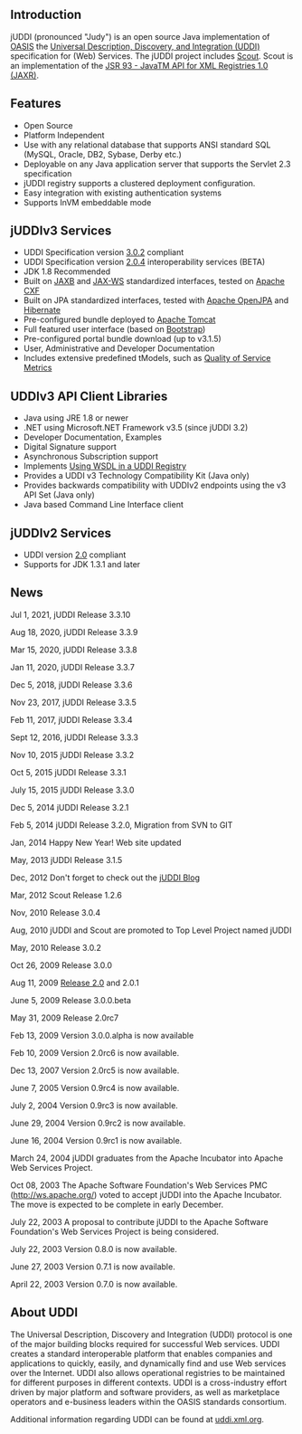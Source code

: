 ## Introduction
jUDDI (pronounced "Judy") is an open source Java implementation of [OASIS](https://www.oasis-open.org) the [Universal Description, Discovery, and Integration (UDDI)](https://www.oasis-open.org/standards#uddiv3.0.2) specification for (Web) Services. The jUDDI project includes [Scout](http://projects.apache.org/projects/scout.html). Scout is an implementation of the [JSR 93 - JavaTM API for XML Registries 1.0 (JAXR)](https://jcp.org/en/jsr/detail?id=93).

## Features

 - Open Source
 - Platform Independent
 - Use with any relational database that supports ANSI standard SQL (MySQL, Oracle, DB2, Sybase, Derby etc.)
 - Deployable on any Java application server that supports the Servlet 2.3 specification
 - jUDDI registry supports a clustered deployment configuration.
 - Easy integration with existing authentication systems
 - Supports InVM embeddable mode

## jUDDIv3 Services

 - UDDI Specification version [3.0.2](http://uddi.org/pubs/uddi-v3.0.2-20041019.htm) compliant
 - UDDI Specification version [2.0.4](http://uddi.org/pubs/ProgrammersAPI-V2.04-Published-20020719.htm) interoperability services (BETA)
 - JDK 1.8 Recommended
 - Built on [JAXB](https://jcp.org/en/jsr/detail?id=222) and [JAX-WS](https://jcp.org/en/jsr/detail?id=224) standardized interfaces, tested on [Apache CXF](http://cxf.apache.org)
 - Built on JPA standardized interfaces, tested with [Apache OpenJPA](http://openjpa.apache.org/) and [Hibernate](http://hibernate.org/)
 - Pre-configured bundle deployed to [Apache Tomcat](http://tomcat.apache.org/)
 - Full featured user interface (based on [Bootstrap](http://getbootstrap.com/2.3.2/))
 - Pre-configured portal bundle download (up to v3.1.5)
 - User, Administrative and Developer Documentation
 - Includes extensive predefined tModels, such as [Quality of Service Metrics](https://www.oasis-open.org/committees/download.php/6227/uddi-spec-tc-tn-QoS-metrics-20040224.doc)

## UDDIv3 API Client Libraries

 - Java using JRE 1.8 or newer
 - .NET using Microsoft.NET Framework v3.5 (since jUDDI 3.2)
 - Developer Documentation, Examples
 - Digital Signature support
 - Asynchronous Subscription support
 - Implements [Using WSDL in a UDDI Registry](https://www.oasis-open.org/committees/uddi-spec/doc/tn/uddi-spec-tc-tn-wsdl-v2.htm)
 - Provides a UDDI v3 Technology Compatibility Kit (Java only)
 - Provides backwards compatibility with UDDIv2 endpoints using the v3 API Set (Java only)
 - Java based Command Line Interface client

## jUDDIv2 Services

 - UDDI version [2.0](https://www.oasis-open.org/standards#uddiv2) compliant
 - Supports for JDK 1.3.1 and later

## News

Jul 1, 2021, jUDDI Release 3.3.10

Aug 18, 2020, jUDDI Release 3.3.9

Mar 15, 2020, jUDDI Release 3.3.8

Jan 11, 2020, jUDDI Release 3.3.7

Dec 5, 2018, jUDDI Release 3.3.6

Nov 23, 2017, jUDDI Release 3.3.5

Feb 11, 2017, jUDDI Release 3.3.4

Sept 12, 2016, jUDDI Release 3.3.3

Nov 10, 2015 jUDDI Release 3.3.2

Oct 5, 2015 jUDDI Release 3.3.1

July 15, 2015 jUDDI Release 3.3.0

Dec 5, 2014 jUDDI Release 3.2.1

Feb 5, 2014 jUDDI Release 3.2.0, Migration from SVN to GIT

Jan, 2014 Happy New Year! Web site updated

May, 2013 jUDDI Release 3.1.5

Dec, 2012 Don't forget to check out the [jUDDI Blog](http://apachejuddi.blogspot.com/)

Mar, 2012 Scout Release 1.2.6

Nov, 2010 Release 3.0.4

Aug, 2010 jUDDI and Scout are promoted to Top Level Project named jUDDI

May, 2010 Release 3.0.2

Oct 26, 2009 Release 3.0.0

Aug 11, 2009 [Release 2.0](http://apachejuddi.blogspot.com/2009/07/release-juddi-v2-thank-you-steve-viens.html) and 2.0.1

June 5, 2009 Release 3.0.0.beta

May 31, 2009 Release 2.0rc7

Feb 13, 2009 Version 3.0.0.alpha is now available

Feb 10, 2009 Version 2.0rc6 is now available.

Dec 13, 2007 Version 2.0rc5 is now available.

June 7, 2005 Version 0.9rc4 is now available.

July 2, 2004 Version 0.9rc3 is now available.

June 29, 2004 Version 0.9rc2 is now available.

June 16, 2004 Version 0.9rc1 is now available.

March 24, 2004 jUDDI graduates from the Apache Incubator into Apache Web Services Project.

Oct 08, 2003 The Apache Software Foundation's Web Services PMC (http://ws.apache.org/) voted to accept jUDDI into the Apache Incubator. The move is expected to be complete in early December.

July 22, 2003 A proposal to contribute jUDDI to the Apache Software Foundation's Web Services Project is being considered.

July 22, 2003 Version 0.8.0 is now available.

June 27, 2003 Version 0.7.1 is now available.

April 22, 2003 Version 0.7.0 is now available.

## About UDDI

The Universal Description, Discovery and Integration (UDDI) protocol is one of the major building blocks required for successful Web services. UDDI creates a standard interoperable platform that enables companies and applications to quickly, easily, and dynamically find and use Web services over the Internet. UDDI also allows operational registries to be maintained for different purposes in different contexts. UDDI is a cross-industry effort driven by major platform and software providers, as well as marketplace operators and e-business leaders within the OASIS standards consortium.

Additional information regarding UDDI can be found at [uddi.xml.org](http://uddi.xml.org/).
